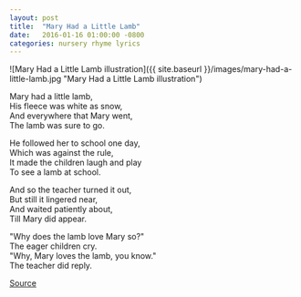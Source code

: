 ```yaml
---
layout: post
title:  "Mary Had a Little Lamb"
date:   2016-01-16 01:00:00 -0800
categories: nursery rhyme lyrics
---
```

![Mary Had a Little Lamb illustration]({{ site.baseurl }}/images/mary-had-a-little-lamb.jpg "Mary Had a Little Lamb illustration")

Mary had a little lamb,  
His fleece was white as snow,  
And everywhere that Mary went,  
The lamb was sure to go.

He followed her to school one day,  
Which was against the rule,  
It made the children laugh and play  
To see a lamb at school.  

And so the teacher turned it out,  
But still it lingered near,  
And waited patiently about,  
Till Mary did appear.  

"Why does the lamb love Mary so?"  
The eager children cry.  
"Why, Mary loves the lamb, you know."  
The teacher did reply.

[Source](https://en.wikipedia.org/wiki/Mary_Had_a_Little_Lamb)